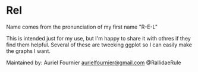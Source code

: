 # Rel

Name comes from the pronunciation of my first name "R-E-L"

This is intended just for my use, but I'm happy to share it with othres if they find them helpful. Several of these are tweeking ggplot so I can easily make the graphs I want. 

Maintained by: Auriel Fournier
aurielfournier@gmail.com
@RallidaeRule
